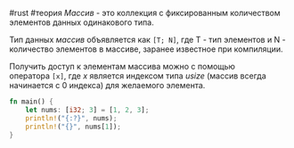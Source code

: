 #rust #теория
_Массив_ - это коллекция с фиксированным количеством элементов данных одинакового типа.

Тип данных _массив_ объявляется как `[T; N]`, где T - тип элементов и N - количество элементов в массиве, заранее известное при компиляции.

Получить доступ к элементам массива можно с помощью оператора `[x]`, где _x_ является индексом типа _usize_ (массив всегда начинается с 0 индекса) для желаемого элемента.

```rust
fn main() {
    let nums: [i32; 3] = [1, 2, 3];
    println!("{:?}", nums);
    println!("{}", nums[1]);
}

```